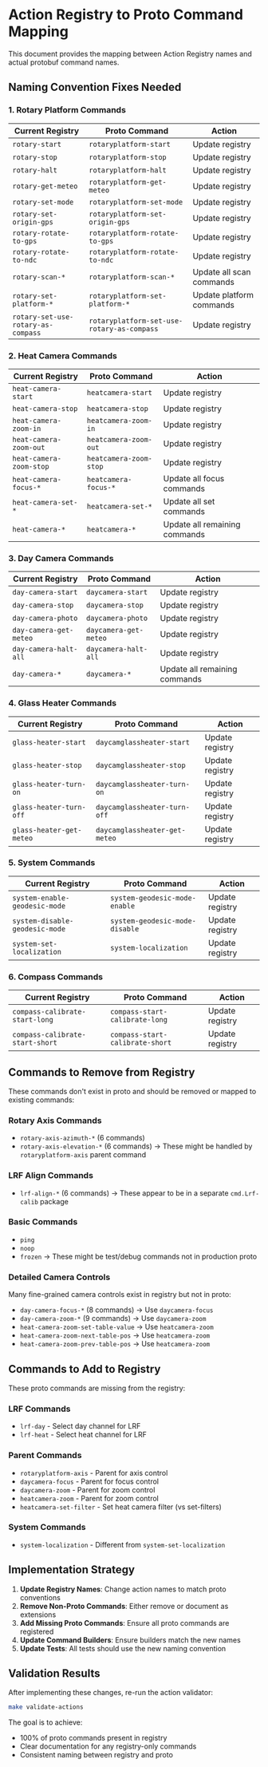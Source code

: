 # Action Registry to Proto Command Mapping

This document provides the mapping between Action Registry names and actual protobuf command names.

## Naming Convention Fixes Needed

### 1. Rotary Platform Commands

| Current Registry | Proto Command | Action |
|-----------------|---------------|---------|
| `rotary-start` | `rotaryplatform-start` | Update registry |
| `rotary-stop` | `rotaryplatform-stop` | Update registry |
| `rotary-halt` | `rotaryplatform-halt` | Update registry |
| `rotary-get-meteo` | `rotaryplatform-get-meteo` | Update registry |
| `rotary-set-mode` | `rotaryplatform-set-mode` | Update registry |
| `rotary-set-origin-gps` | `rotaryplatform-set-origin-gps` | Update registry |
| `rotary-rotate-to-gps` | `rotaryplatform-rotate-to-gps` | Update registry |
| `rotary-rotate-to-ndc` | `rotaryplatform-rotate-to-ndc` | Update registry |
| `rotary-scan-*` | `rotaryplatform-scan-*` | Update all scan commands |
| `rotary-set-platform-*` | `rotaryplatform-set-platform-*` | Update platform commands |
| `rotary-set-use-rotary-as-compass` | `rotaryplatform-set-use-rotary-as-compass` | Update registry |

### 2. Heat Camera Commands

| Current Registry | Proto Command | Action |
|-----------------|---------------|---------|
| `heat-camera-start` | `heatcamera-start` | Update registry |
| `heat-camera-stop` | `heatcamera-stop` | Update registry |
| `heat-camera-zoom-in` | `heatcamera-zoom-in` | Update registry |
| `heat-camera-zoom-out` | `heatcamera-zoom-out` | Update registry |
| `heat-camera-zoom-stop` | `heatcamera-zoom-stop` | Update registry |
| `heat-camera-focus-*` | `heatcamera-focus-*` | Update all focus commands |
| `heat-camera-set-*` | `heatcamera-set-*` | Update all set commands |
| `heat-camera-*` | `heatcamera-*` | Update all remaining commands |

### 3. Day Camera Commands

| Current Registry | Proto Command | Action |
|-----------------|---------------|---------|
| `day-camera-start` | `daycamera-start` | Update registry |
| `day-camera-stop` | `daycamera-stop` | Update registry |
| `day-camera-photo` | `daycamera-photo` | Update registry |
| `day-camera-get-meteo` | `daycamera-get-meteo` | Update registry |
| `day-camera-halt-all` | `daycamera-halt-all` | Update registry |
| `day-camera-*` | `daycamera-*` | Update all remaining commands |

### 4. Glass Heater Commands

| Current Registry | Proto Command | Action |
|-----------------|---------------|---------|
| `glass-heater-start` | `daycamglassheater-start` | Update registry |
| `glass-heater-stop` | `daycamglassheater-stop` | Update registry |
| `glass-heater-turn-on` | `daycamglassheater-turn-on` | Update registry |
| `glass-heater-turn-off` | `daycamglassheater-turn-off` | Update registry |
| `glass-heater-get-meteo` | `daycamglassheater-get-meteo` | Update registry |

### 5. System Commands

| Current Registry | Proto Command | Action |
|-----------------|---------------|---------|
| `system-enable-geodesic-mode` | `system-geodesic-mode-enable` | Update registry |
| `system-disable-geodesic-mode` | `system-geodesic-mode-disable` | Update registry |
| `system-set-localization` | `system-localization` | Update registry |

### 6. Compass Commands

| Current Registry | Proto Command | Action |
|-----------------|---------------|---------|
| `compass-calibrate-start-long` | `compass-start-calibrate-long` | Update registry |
| `compass-calibrate-start-short` | `compass-start-calibrate-short` | Update registry |

## Commands to Remove from Registry

These commands don't exist in proto and should be removed or mapped to existing commands:

### Rotary Axis Commands
- `rotary-axis-azimuth-*` (6 commands)
- `rotary-axis-elevation-*` (6 commands)
→ These might be handled by `rotaryplatform-axis` parent command

### LRF Align Commands
- `lrf-align-*` (6 commands)
→ These appear to be in a separate `cmd.Lrf-calib` package

### Basic Commands
- `ping`
- `noop`
- `frozen`
→ These might be test/debug commands not in production proto

### Detailed Camera Controls
Many fine-grained camera controls exist in registry but not in proto:
- `day-camera-focus-*` (8 commands) → Use `daycamera-focus`
- `day-camera-zoom-*` (9 commands) → Use `daycamera-zoom`
- `heat-camera-zoom-set-table-value` → Use `heatcamera-zoom`
- `heat-camera-zoom-next-table-pos` → Use `heatcamera-zoom`
- `heat-camera-zoom-prev-table-pos` → Use `heatcamera-zoom`

## Commands to Add to Registry

These proto commands are missing from the registry:

### LRF Commands
- `lrf-day` - Select day channel for LRF
- `lrf-heat` - Select heat channel for LRF

### Parent Commands
- `rotaryplatform-axis` - Parent for axis control
- `daycamera-focus` - Parent for focus control
- `daycamera-zoom` - Parent for zoom control
- `heatcamera-zoom` - Parent for zoom control
- `heatcamera-set-filter` - Set heat camera filter (vs set-filters)

### System Commands
- `system-localization` - Different from `system-set-localization`

## Implementation Strategy

1. **Update Registry Names**: Change action names to match proto conventions
2. **Remove Non-Proto Commands**: Either remove or document as extensions
3. **Add Missing Proto Commands**: Ensure all proto commands are registered
4. **Update Command Builders**: Ensure builders match the new names
5. **Update Tests**: All tests should use the new naming convention

## Validation Results

After implementing these changes, re-run the action validator:
```bash
make validate-actions
```

The goal is to achieve:
- 100% of proto commands present in registry
- Clear documentation for any registry-only commands
- Consistent naming between registry and proto